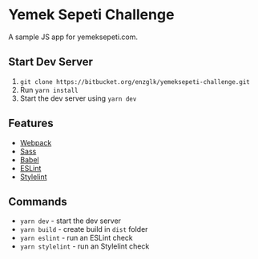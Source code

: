 # Yemek Sepeti Challenge

A sample JS app for yemeksepeti.com.

## Start Dev Server

1.  `git clone https://bitbucket.org/enzglk/yemeksepeti-challenge.git`
2.  Run `yarn install`
3.  Start the dev server using `yarn dev`

## Features

- [Webpack](https://webpack.js.org/guides)
- [Sass](http://sass-lang.com/guide)
- [Babel](https://babeljs.io/docs/setup/#installation)
- [ESLint](https://eslint.org/docs/user-guide/getting-started)
- [Stylelint](https://stylelint.io/user-guide/)

## Commands

- `yarn dev` - start the dev server
- `yarn build` - create build in `dist` folder
- `yarn eslint` - run an ESLint check
- `yarn stylelint` - run an Stylelint check
